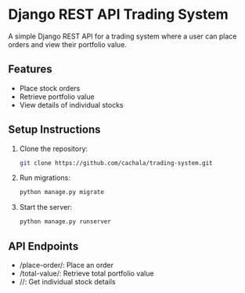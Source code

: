 # Django REST API Trading System

A simple Django REST API for a trading system where a user can place orders and view their portfolio value.

## Features
- Place stock orders
- Retrieve portfolio value
- View details of individual stocks

## Setup Instructions

1. Clone the repository:
   ```bash
   git clone https://github.com/cachala/trading-system.git

2. Run migrations:
   ```bash
   python manage.py migrate

3. Start the server:
   ```bash
   python manage.py runserver

## API Endpoints

- /place-order/: Place an order
- /total-value/: Retrieve total portfolio value
- /<id>/: Get individual stock details
